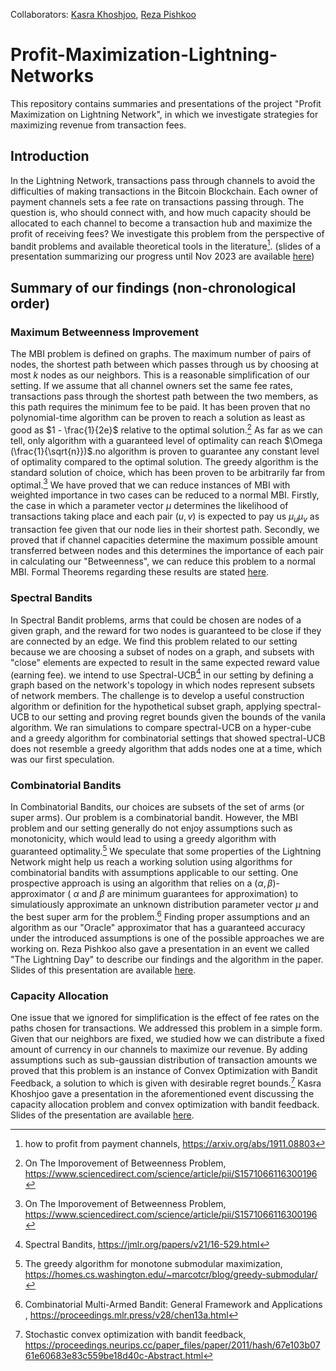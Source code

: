 Collaborators: [Kasra Khoshjoo](mailto:kasrakhoshjoo@gmail.com), [Reza Pishkoo](mailto:pishkoo.reza2001@gmail.com)
# Profit-Maximization-Lightning-Networks

This repository contains summaries and presentations of the project "Profit Maximization on Lightning Network", in which we investigate strategies for maximizing revenue from transaction fees.

## Introduction
In the Lightning Network, transactions pass through channels to avoid the difficulties of making transactions in the Bitcoin Blockchain. Each owner of payment channels sets a fee rate on transactions passing through. The question is, 
who should connect with, and how much capacity should be allocated to each channel to become a transaction hub and maximize the profit of receiving fees? We investigate this problem from the perspective of bandit problems and available
theoretical tools in the literature[^fn1]. (slides of a presentation summarizing our progress until Nov 2023 are available [here](presentations/november_report.pdf))

## Summary of our findings (non-chronological order)
### Maximum Betweenness Improvement
The MBI problem is defined on graphs. The maximum number of pairs of nodes, the shortest path between which passes through us 
by choosing at most $k$ nodes as our neighbors. This is a reasonable simplification of our setting. If we assume that
all channel owners set the same fee rates, transactions pass through the shortest path between the two members, as this path
requires the minimum fee to be paid. It has been proven that no polynomial-time algorithm can be proven to
reach a solution as least as good as $1 - \frac{1}{2e}$ relative to the optimal solution.[^fn3] As far as we can tell, only algorithm with a guaranteed level of optimality 
can reach $\Omega (\frac{1}{\sqrt{n}})$.no algorithm is proven to guarantee any constant
level of optimality compared to the optimal solution. The greedy algorithm is the standard solution of choice, which has been
proven to be arbitrarily far from optimal.[^fn3] We have proved that we can reduce instances of MBI with weighted importance in two cases can be reduced to a normal MBI.
Firstly, the case in which a parameter vector $\mu$ determines the likelihood of transactions taking place and each pair $(u,v)$ is expected
to pay us $\mu_u\mu_v$ as transaction fee given that our node lies in their shortest path. Secondly, we proved that
if channel capacities determine the maximum possible amount transferred between nodes and this determines the importance of each pair in
calculating our "Betweenness", we can reduce this problem to a normal MBI. Formal Theorems regarding these results are stated [here](theorems.pdf).

### Spectral Bandits
In Spectral Bandit problems, arms that could be chosen are nodes of a given graph, and the reward for two nodes is guaranteed to be 
close if they are connected by an edge. We find this problem related to our setting because we are choosing a subset of nodes
on a graph, and subsets with "close" elements are expected to result in the same expected reward value (earning fee). we intend to use Spectral-UCB[^fn2]
in our setting by defining a graph based on the network's topology in which nodes represent subsets of network members. The challenge is to 
develop a useful construction algorithm or definition for the hypothetical subset graph, applying spectral-UCB
to our setting and proving regret bounds given the bounds of the vanila algorithm. We ran simulations to compare spectral-UCB on 
a hyper-cube and a greedy algorithm for combinatorial settings that showed spectral-UCB does not resemble a greedy algorithm that
adds nodes one at a time, which was our first speculation.

### Combinatorial Bandits
In Combinatorial Bandits, our choices are subsets of the set of arms (or super arms). Our problem is 
a combinatorial bandit. However, the MBI problem and our setting generally do not enjoy assumptions such as 
monotonicity, which would lead to using a greedy algorithm with guaranteed optimality.[^fn6] We speculate that
some properties of the Lightning Network might help us reach a working solution using algorithms for combinatorial bandits
with assumptions applicable to our setting. One prospective approach is using an algorithm that relies on a 
$(\alpha, \beta)$-approximator ( $\alpha$ and $\beta$ are minimum guarantees for approximation) to 
simulatiously approximate an unknown distribution parameter vector $\mu$ and the best super arm for the problem.[^fn7] Finding proper assumptions and an algorithm as our "Oracle" approximator that has a guaranteed accuracy under the introduced assumptions is one of the possible approaches we are working on. Reza Pishkoo also gave a presentation in an event we called "The Lightning Day" to describe our findings and the algorithm in the paper. Slides of this presentation are available [here](presentations/alpha-beta_approximation.pdf).

### Capacity Allocation

One issue that we ignored for simplification is the effect of fee rates on the paths chosen for transactions.
We addressed this problem in a simple form. Given that our neighbors are fixed, we studied how we can distribute a fixed amount of currency in our channels to maximize our revenue. By adding assumptions such as sub-gaussian distribution of transaction amounts we proved that this problem is an instance of Convex Optimization with Bandit Feedback, a solution to which is given with desirable regret bounds.[^fn8] Kasra Khoshjoo gave a presentation in the aforementioned event discussing the capacity allocation problem and convex optimization with bandit feedback. Slides of the presentation are available [here](presentations/convex_optimization.pdf).






[^fn1]: how to profit from payment channels, https://arxiv.org/abs/1911.08803
[^fn2]: Spectral Bandits, https://jmlr.org/papers/v21/16-529.html
[^fn3]: On The Imporovement of Betweenness Problem, https://www.sciencedirect.com/science/article/pii/S1571066116300196
[^fn6]: The greedy algorithm for monotone submodular maximization, https://homes.cs.washington.edu/~marcotcr/blog/greedy-submodular/
[^fn7]: Combinatorial Multi-Armed Bandit: General Framework and Applications
, https://proceedings.mlr.press/v28/chen13a.html
[^fn8]: Stochastic convex optimization with bandit feedback, https://proceedings.neurips.cc/paper_files/paper/2011/hash/67e103b0761e60683e83c559be18d40c-Abstract.html
